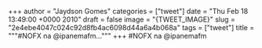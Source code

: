 
+++
author = "Jaydson Gomes"
categories = ["tweet"]
date = "Thu Feb 18 13:49:00 +0000 2010"
draft = false
image = "{TWEET_IMAGE}"
slug = "2e4ebe4047c024c92d8fb4ac6098d44a6a4b068a"
tags = ["tweet"]
title = """#NOFX na @ipanemafm..."""
+++
#NOFX na @ipanemafm
